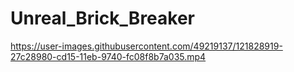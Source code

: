 
# Unreal_Brick_Breaker

https://user-images.githubusercontent.com/49219137/121828919-27c28980-cd15-11eb-9740-fc08f8b7a035.mp4

